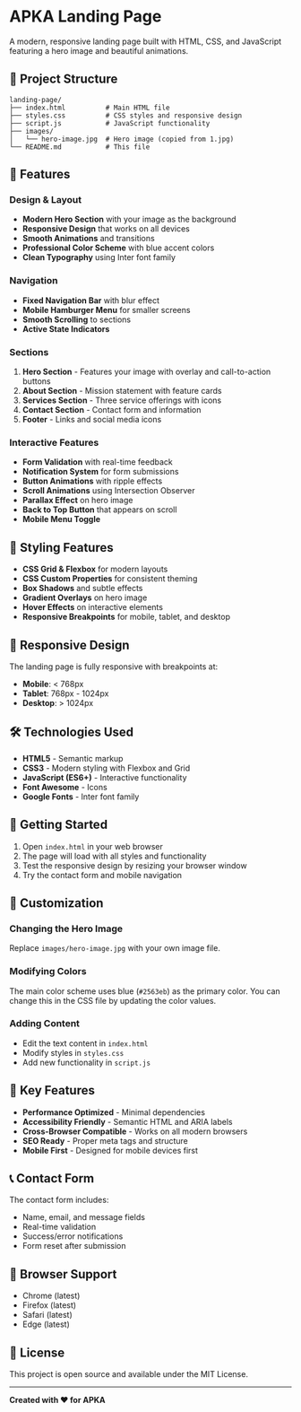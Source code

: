 # APKA Landing Page

A modern, responsive landing page built with HTML, CSS, and JavaScript featuring a hero image and beautiful animations.

## 📁 Project Structure

```
landing-page/
├── index.html          # Main HTML file
├── styles.css          # CSS styles and responsive design
├── script.js           # JavaScript functionality
├── images/
│   └── hero-image.jpg  # Hero image (copied from 1.jpg)
└── README.md           # This file
```

## 🚀 Features

### Design & Layout
- **Modern Hero Section** with your image as the background
- **Responsive Design** that works on all devices
- **Smooth Animations** and transitions
- **Professional Color Scheme** with blue accent colors
- **Clean Typography** using Inter font family

### Navigation
- **Fixed Navigation Bar** with blur effect
- **Mobile Hamburger Menu** for smaller screens
- **Smooth Scrolling** to sections
- **Active State Indicators**

### Sections
1. **Hero Section** - Features your image with overlay and call-to-action buttons
2. **About Section** - Mission statement with feature cards
3. **Services Section** - Three service offerings with icons
4. **Contact Section** - Contact form and information
5. **Footer** - Links and social media icons

### Interactive Features
- **Form Validation** with real-time feedback
- **Notification System** for form submissions
- **Button Animations** with ripple effects
- **Scroll Animations** using Intersection Observer
- **Parallax Effect** on hero image
- **Back to Top Button** that appears on scroll
- **Mobile Menu Toggle**

## 🎨 Styling Features

- **CSS Grid & Flexbox** for modern layouts
- **CSS Custom Properties** for consistent theming
- **Box Shadows** and subtle effects
- **Gradient Overlays** on hero image
- **Hover Effects** on interactive elements
- **Responsive Breakpoints** for mobile, tablet, and desktop

## 📱 Responsive Design

The landing page is fully responsive with breakpoints at:
- **Mobile**: < 768px
- **Tablet**: 768px - 1024px  
- **Desktop**: > 1024px

## 🛠️ Technologies Used

- **HTML5** - Semantic markup
- **CSS3** - Modern styling with Flexbox and Grid
- **JavaScript (ES6+)** - Interactive functionality
- **Font Awesome** - Icons
- **Google Fonts** - Inter font family

## 🚀 Getting Started

1. Open `index.html` in your web browser
2. The page will load with all styles and functionality
3. Test the responsive design by resizing your browser window
4. Try the contact form and mobile navigation

## 📝 Customization

### Changing the Hero Image
Replace `images/hero-image.jpg` with your own image file.

### Modifying Colors
The main color scheme uses blue (`#2563eb`) as the primary color. You can change this in the CSS file by updating the color values.

### Adding Content
- Edit the text content in `index.html`
- Modify styles in `styles.css`
- Add new functionality in `script.js`

## 🌟 Key Features

- **Performance Optimized** - Minimal dependencies
- **Accessibility Friendly** - Semantic HTML and ARIA labels
- **Cross-Browser Compatible** - Works on all modern browsers
- **SEO Ready** - Proper meta tags and structure
- **Mobile First** - Designed for mobile devices first

## 📞 Contact Form

The contact form includes:
- Name, email, and message fields
- Real-time validation
- Success/error notifications
- Form reset after submission

## 🎯 Browser Support

- Chrome (latest)
- Firefox (latest)
- Safari (latest)
- Edge (latest)

## 📄 License

This project is open source and available under the MIT License.

---

**Created with ❤️ for APKA** 